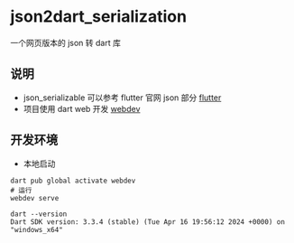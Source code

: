 # json2dart_serialization

一个网页版本的 json 转 dart 库

## 说明

- json_serializable 可以参考 flutter 官网 json 部分 [flutter](https://flutter.io/json)
- 项目使用 dart web 开发 [webdev](https://dart.cn/tools/webdev)

## 开发环境

- 本地启动

```shell
dart pub global activate webdev
# 运行
webdev serve
```

```cli
dart --version
Dart SDK version: 3.3.4 (stable) (Tue Apr 16 19:56:12 2024 +0000) on "windows_x64"
```